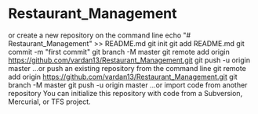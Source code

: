 # Restaurant_Management
or create a new repository on the command line
echo "# Restaurant_Management" >> README.md
git init
git add README.md
git commit -m "first commit"
git branch -M master
git remote add origin https://github.com/vardan13/Restaurant_Management.git
git push -u origin master
…or push an existing repository from the command line
git remote add origin https://github.com/vardan13/Restaurant_Management.git
git branch -M master
git push -u origin master
…or import code from another repository
You can initialize this repository with code from a Subversion, Mercurial, or TFS project.
